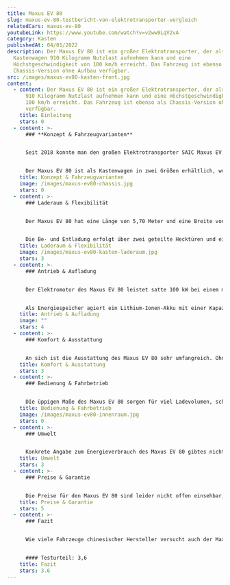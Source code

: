 ```yaml
---
title: Maxus EV 80
slug: maxus-ev-80-testbericht-von-elektrotransporter-vergleich
relatedCars: maxus-ev-80
youtubeLink: https://www.youtube.com/watch?v=v2ww9LqV2vA
category: Kasten
publishedAt: 04/01/2022
description: Der Maxus EV 80 ist ein großer Elektrotransporter, der als
  Kastenwagen 910 Kilogramm Nutzlast aufnehmen kann und eine
  Höchstgeschwindigkeit von 100 km/h erreicht. Das Fahrzeug ist ebenso als
  Chassis-Version ohne Aufbau verfügbar.
src: /images/maxus-ev80-kasten-front.jpg
content:
  - content: Der Maxus EV 80 ist ein großer Elektrotransporter, der als Kastenwagen
      910 Kilogramm Nutzlast aufnehmen kann und eine Höchstgeschwindigkeit von
      100 km/h erreicht. Das Fahrzeug ist ebenso als Chassis-Version ohne Aufbau
      verfügbar.
    title: Einleitung
    stars: 0
  - content: >-
      ### **Konzept & Fahrzeugvarianten**


      Seit 2018 konnte man den großen Elektrotransporter SAIC Maxus EV 80 bereits auf deutschen Straßen sehen. Damals wurden rund 200 Fahrzeuge über eine Autovermietung in den Straßenverkehr gebracht. Im Jahr 2020 folgte der freie Verkauf des Modells vom größten chinesischen Hersteller SAIC, zu dem unter anderem SSangyong gehört. 


      Der Maxus EV 80 ist als Kastenwagen in zwei Größen erhältlich, wobei diese sich nur in der Höhe unterscheiden. Außerdem ist das Fahrzeug als “Chassis Cab” ohne Aufbau erhältlich. Dieses Modell kann dann von Fahrzeugbaufirmen mit eigenen Aufbauten versehen werden. In Sachen Antrieb und Batterie gibt es keine Auswahlmöglichkeiten, alle Modelle kommen mit einem 92 kW starken Elektromotor zum Kunden, der durch einen 56 kWh Akku gespeist wird.
    title: Konzept & Fahrzeugvarianten
    image: /images/maxus-ev80-chassis.jpg
    stars: 0
  - content: >-
      ### Laderaum & Flexibilität


      Der Maxus EV 80 hat eine Länge von 5,70 Meter und eine Breite von 2,00 Meter sowie einen Radstand von 3,85 Meter. In Sachen Fahrzeughöhe kann der Kunde zwischen zwei Varianten wählen: Dem “H2 Mitteldach” mit 2,35 Meter und dem “H2 Hochdach” mit 2,55 Meter Höhe. Dadurch ergeben sich natürlich auch unterschiedliche Laderaumhöhen von 1,74 Meter und 1,94 Meter. Mit der Laderaumlänge von 3,15 Meter und einer Breite von 1,80 Meter ergibt sich so ein Gesamtvolumen von 10,2 m³ für das “Mitteldach” sowie 11,5 m³ für die “Hochdach”-Variante. 


      Die Be- und Entladung erfolgt über zwei geteilte Hecktüren und eine seitliche Schiebetür, wobei die Ladekante mit 56 Zentimetern auf der für diese Fahrzeuge üblichen Höhe liegt. Die Nutzlast beträgt 955 Kilogramm für die niedrigere Variante und 885 Kilogramm für den “Hochdach”-Maxus. Die niedrigere Nutzlast der größeren Variante liegt am höheren Leergewicht und der 3,5-Tonnen-Grenze. Mit der optional verfügbaren Anhängerkupplung darf der EV 80 gebremste Anhänger bis 1.200 Kilogramm und ungebremste bis 750 Kilogramm ziehen.
    title: Laderaum & Flexibilität
    image: /images/maxus-ev80-kasten-laderaum.jpg
    stars: 3
  - content: >-
      ### Antrieb & Aufladung


      Der Elektromotor des Maxus EV 80 leistet satte 100 kW bei einem maximalen Drehmoment von 320 Nm. Der Maxus EV 80 hat also ordentlich Kraft unter der Haube. Das bereits leer 2,5 Tonnen wiegende Fahrzeug wird dadurch in 24 Sekunden von 0 auf 100 Km/h gebracht und erreicht eine Höchstgeschwindigkeit von 100 Km/h. 


      Als Energiespeicher agiert ein Lithium-Ionen-Akku mit einer Kapazität von 56 kWh. Dieser kann über einen seitlichen 30 kW Wechselstrom-Lader oder einen 7,4 kW Gleichstrom-Lader mit Energie versorgt werden. Die Reichweite gibt der Hersteller mit 192 Kilometer für den niedrigeren Maxus und 182 Kilometer für die hohe Version an. Ob diese Werte mit Beladung oder auch im Stadtverkehr zu erreichen sind, ist allerdings fraglich. Die Ladezeiten werden von SAIC mit 8,5 Stunden (Gleichstrom) und recht eindrucksvollen 2,5 Stunden (CCS-Schnellladung mit Wechselstrom) angegeben. Auch hier ist aber anzumerken, dass ein Praxistest zeigen muss, ob diese Werte realistisch sind.
    title: Antrieb & Aufladung
    image: ""
    stars: 4
  - content: >-
      ### Komfort & Ausstattung


      An sich ist die Ausstattung des Maxus EV 80 sehr umfangreich. Ohne Aufpreis sind bereits eine Klimaanlage, Doppelairbags, ESP, elektrische Fensterheber und ein Radio mit MP3-Funktion enthalten. Letzteres kann gegen Aufpreis noch mit einem 10-Zoll-Monitor versehen werden.
    title: Komfort & Ausstattung
    stars: 3
  - content: >-
      ### Bedienung & Fahrbetrieb


      DIe üppigen Maße des Maxus EV 80 sorgen für viel Ladevolumen, schränken seine Eignung für enge Innenstädte aber deutlich ein. Dies gilt auch für den Wendekreis von knapp 15 Meter. Wenn aber genug Platz da ist, entfaltet das Fahrzeug natürlich seine Packer-Qualitäten, welche durch praktische, serienmäßige Details wie Laderaumbeleuchtung, ein beschichteter Boden oder Zurrösen unterstrichen werden.
    title: Bedienung & Fahrbetrieb
    image: /images/maxus-ev80-innenraum.jpg
    stars: 0
  - content: >-
      ### Umwelt


      Konkrete Angabe zum Energieverbrauch des Maxus EV 80 gibtes nicht. Die Reichweite von 154 Kilometer mit einem 56 kWh-Akku entspricht aber einem ungefähren Verbrauch von 27,5 kWh auf 100 Kilometer. Bei angenommenen 30 Cent pro Kilowattstunde kosten 100 km Fahrstrecke also rund 8,25 €. Ein zusätzliches Solarmodul für mehr Reichweite wird nicht angeboten.
    title: Umwelt
    stars: 3
  - content: >-
      ### Preise & Garantie


      Die Preise für den Maxus EV 80 sind leider nicht offen einsehbar, der Einstiegspreis des Fahrzeugs liegt aber bei 39.990 Euro netto, immerhin rund 20.000 Euro weniger als ein vergleichbarer Renault Master Z.E. Der EV 80 kann außerdem gemietet werden für monatlich 700 Euro aufwärts. Bei der Garantie zeigt sich der chinesische Hersteller recht großzügig. Neben einer dreijährigen Fahrzeuggarantie gibt es ganze 5 Jahre auf das Akkupaket. Sollte das Fahrzeug allerdings vorher die 100.000 Kilometer überschreiten, verfallen beide Garantien.
    title: Preise & Garantie
    stars: 5
  - content: >-
      ### Fazit


      Wie viele Fahrzeuge chinesischer Hersteller versucht auch der Maxus EV 80 mit hoher Funktionalität und einem niedrigen Preis die Konkurrenz zu überholen. Seine kräftiger Elektromotor, das hohe Ladevolumen und die preiswerte Anschaffung sind sicherlich für viele größere Unternehmen sehr attraktiv. Für innerstädtische und kleinere Betriebe dürfte das Fahrzeug aber wohl zu groß und ungelenkig sein.


      #### Testurteil: 3,6
    title: Fazit
    stars: 3.6
---
```


